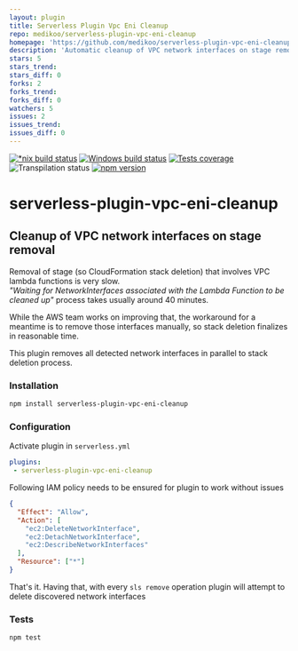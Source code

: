 ```yaml
---
layout: plugin
title: Serverless Plugin Vpc Eni Cleanup
repo: medikoo/serverless-plugin-vpc-eni-cleanup
homepage: 'https://github.com/medikoo/serverless-plugin-vpc-eni-cleanup'
description: 'Automatic cleanup of VPC network interfaces on stage removal'
stars: 5
stars_trend: 
stars_diff: 0
forks: 2
forks_trend: 
forks_diff: 0
watchers: 5
issues: 2
issues_trend: 
issues_diff: 0
---
```



[![*nix build status][nix-build-image]][nix-build-url]
[![Windows build status][win-build-image]][win-build-url]
[![Tests coverage][cov-image]][cov-url]
![Transpilation status][transpilation-image]
[![npm version][npm-image]][npm-url]

# serverless-plugin-vpc-eni-cleanup

## Cleanup of VPC network interfaces on stage removal

Removal of stage (so CloudFormation stack deletion) that involves VPC lambda functions is very slow.  
_"Waiting for NetworkInterfaces associated with the Lambda Function to be cleaned up"_ process takes usually around 40 minutes.

While the AWS team works on improving that, the workaround for a meantime is to remove those interfaces manually, so stack deletion finalizes in reasonable time.

This plugin removes all detected network interfaces in parallel to stack deletion process.

### Installation

```bash
npm install serverless-plugin-vpc-eni-cleanup
```

### Configuration

Activate plugin in `serverless.yml`

```yaml
plugins:
 - serverless-plugin-vpc-eni-cleanup
```

Following IAM policy needs to be ensured for plugin to work without issues

```json
{
  "Effect": "Allow",
  "Action": [
    "ec2:DeleteNetworkInterface",
    "ec2:DetachNetworkInterface",
    "ec2:DescribeNetworkInterfaces"
  ],
  "Resource": ["*"]
}
```

That's it. Having that, with every `sls remove` operation plugin will attempt to delete discovered network interfaces

### Tests

```bash
npm test
```

[nix-build-image]: https://semaphoreci.com/api/v1/medikoo-org/serverless-plugin-vpc-eni-cleanup/branches/master/shields_badge.svg
[nix-build-url]: https://semaphoreci.com/medikoo-org/serverless-plugin-vpc-eni-cleanup
[win-build-image]: https://ci.appveyor.com/api/projects/status/x5rse1pkowe7ww4s?svg=true
[win-build-url]: https://ci.appveyor.com/project/medikoo/serverless-plugin-vpc-eni-cleanup
[cov-image]: https://img.shields.io/codecov/c/github/medikoo/serverless-plugin-vpc-eni-cleanup.svg
[cov-url]: https://codecov.io/gh/medikoo/serverless-plugin-vpc-eni-cleanup
[transpilation-image]: https://img.shields.io/badge/transpilation-free-brightgreen.svg
[npm-image]: https://img.shields.io/npm/v/serverless-plugin-vpc-eni-cleanup.svg
[npm-url]: https://www.npmjs.com/package/serverless-plugin-vpc-eni-cleanup
